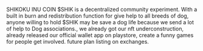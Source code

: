 SHIKOKU INU COIN $SHIK is a decentralized community experiment. With a built in burn and redistribution function for give help to all breeds of dog, anyone willing to hold $SHIK may be save a dog life because we send a lot of help to Dog associations., we already got our nft underconstruction, already released our official wallet app on playstore, create a funny games for people get involved. future plan listing on exchanges.
